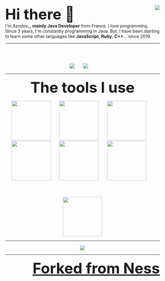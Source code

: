 
<img align="right" src="https://github-readme-stats.vercel.app/api?username=azodox&count_private=true&show_icons=true&hide_border=true" />
<font size="10">
<b>
Hi there 👋
</b>
</font>
<br>
I'm Azodox_, <b>mainly Java Developer</b> from France. I love programming. Since 3 years, I'm constantly programming in Java. But, I have been starting to learn some other languages like <b>JavaScript</b>, <b>Ruby</b>, <b>C++</b>... since 2019.</br>

___

<p align="center">
	<br>
	<br>
	<br>
	<img src="http://img.shields.io/badge/Discord-%40Luke/Azodox_%232416-7289DA?style=for-the-badge" />
	&nbsp;&nbsp;&nbsp;&nbsp;&nbsp;
	<img src="http://img.shields.io/badge/Twitter-%40Azodox__-1DA1F2?style=for-the-badge" />
	&nbsp;&nbsp;&nbsp;&nbsp;&nbsp;
	<!--<br>
	<br>
	<br>
	<font size="10">
		<b>
			My projects
		</b>
	</font>
	<br>
	<br>
	<br>
	<img src="https://github-readme-stats.vercel.app/api/pin/?username=NessMC&repo=popscript" />
	<img src="https://github-readme-stats.vercel.app/api/pin/?username=Objective-HTML&repo=objective-html" />
	<img src="https://github-readme-stats.vercel.app/api/pin/?username=NessMC&repo=css-framework" />
	<img src="https://github-readme-stats.vercel.app/api/pin/?username=NessMC&repo=javaskript" />-->
</p>

___

<p align="center">
	<font size="10">
		<b>
		The tools I use
		</b>
	</font>
</p>

<p align="center">
	<img src="https://www.split.io/wp-content/uploads/2020/03/javascript-logo.png" width="128"/>
	&nbsp;&nbsp;&nbsp;&nbsp;&nbsp;
	<img src="https://www.solutions-numeriques.com/wp-content/uploads/2016/03/java.png" width="128"/>
	&nbsp;&nbsp;&nbsp;&nbsp;&nbsp;
	<img src="https://upload.wikimedia.org/wikipedia/commons/7/73/Ruby_logo.svg" width="128"/>
	&nbsp;&nbsp;&nbsp;&nbsp;&nbsp;
	<img src="https://or-formation.com/uploads/img/produits/52.png" width="128"/>
	&nbsp;&nbsp;&nbsp;&nbsp;&nbsp;
	<img src="https://cdn.iconscout.com/icon/free/png-256/c-programming-569564.png" width="128"/>
	&nbsp;&nbsp;&nbsp;&nbsp;&nbsp;
	<img src="https://upload.wikimedia.org/wikipedia/commons/7/7a/C_Sharp_logo.svg" width="128"/>
	&nbsp;&nbsp;&nbsp;&nbsp;&nbsp;
	<br>
	<br>
	<br><br>
	<img src="https://git-scm.com/images/logos/downloads/Git-Icon-1788C.png" width="128" />
</p>

___

<p align="center">
	<img align="center" src="https://github-readme-stats.vercel.app/api/top-langs/?username=azodox&hide_border=true" />
</p>

___

<p align="right">
	<font size="7">
		<b>
			<a href="https://github.com/NessMC/NessMC">Forked from Ness
		</b>	
	</font>
</p>
